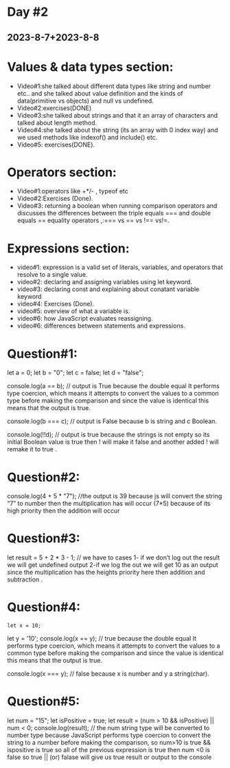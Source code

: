 # Day #2
## 2023-8-7+2023-8-8
 # Values & data types section:
-	Video#1:she talked about different data types like string and number etc.. and she talked about value definition and the kinds of data(primitive vs objects) and null vs undefined.
-	Video#2:exercises(DONE)
-	Video#3:she talked about strings and that it an array of characters and talked about length method.
-	Video#4:she talked about the  string (its an array with 0 index way) and we used methods like indexof()  and include() etc.
-	Video#5: exercises(DONE).



# Operators section:
-	Video#1:operators like +*/- , typeof etc
-	Video#2:Exercises (Done).
-	Video#3: returning a boolean when running comparison operators and discusses the differences between the triple equals === and double equals == equality operators ,:=== vs == vs !== vs!=.

# Expressions section:
-	video#1: expression is a valid set of literals, variables, and operators that resolve to a single value.
-	video#2: declaring and assigning variables using let keyword.
-	video#3: declaring const and explaining about conatant variable keyword
-	video#4: Exercises (Done).
-	video#5: overview of what a variable is.
-	video#6: how JavaScript evaluates reassigning.
-	video#6: differences between statements and expressions.



# Question#1:
let a = 0;
let b = "0";
let c = false;
let d = "false";

console.log(a == b); // output is True because the double equal It performs type coercion, which means it attempts to convert the values to a common type before making the comparison and since the value is identical this means that the output is true. 

console.log(b === c); // output is False because b is string and c Boolean.

console.log(!!d); // output is true because the strings is not empty so its initial Boolean value is true then ! will make it false and another added ! will remake it to true .



# Question#2:
console.log(4 + 5 * "7"); //the output is 39 because js will convert the string “7” to number then the multiplication has will occur (7*5) because of its high priority then the addition will occur 


# Question#3:

let result = 5 + 2 * 3 - 1; // we have to cases 1- if we don’t log out the result we will get undefined output 2-if we log the out we will get 10 as an output since the multiplication has the heights  priority here then addition and subtraction .
# Question#4:
	let x = 10;
let y = '10';
console.log(x == y); // true because the double equal It performs type coercion, which means it attempts to convert the values to a common type before making the comparison and since the value is identical this means that the output is true. 

console.log(x === y); // false because x is number and y a string(char).

# Question#5:
let num = "15";
let isPositive = true;
let result = (num > 10 && isPositive) || num < 0; 
console.log(result); 
// the num string type will be converted to number type because JavaScript performs type coercion to convert the string to a number before making the comparison, 
so num>10 is true && ispositive is true so all of the previous expression is true then num <0 is false so true || (or) falase will give us true result or output to the console




